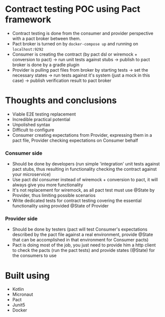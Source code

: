 # Contract testing POC using Pact framework

- Contract testing is done from the consumer and provider perspective with a pact broker between them.
- Pact broker is turned on by `docker-compose up` and running on `localhost:9292`
- Consumer is creating the contract (by pact dsl or wiremock + conversion to pact) -> run unit tests against stubs -> publish to pact broker is done by a gradle plugin
- Provider is pulling pact files from broker by starting tests -> set the necessary states -> run tests against it's system (just a mock in this case) -> publish verification result to pact broker

# Thoughts and conclusions
- Viable E2E testing replacement
- Incredible practical potential
- Unpolished syntax
- Difficult to configure
- Consumer creating expectations from Provider, expressing them in a pact file, Provider checking expectations on Consumer behalf     

### Consumer side
  - Should be done by developers (run simple 'integration' unit tests against pact stubs, thus resulting in functionality checking the contract against your microservice)
  - Use pact dsl consumer instead of wiremock + conversion to pact, it will always give you more functionality
  - It's not replacement for wiremock, as all pact test must use @State by Provider, thus limiting possible scenarios
  - Write dedicated tests for contract testing covering the essential functionality using provided @State of Provider

### Provider side
  - Should be done by testers (pact will test Consumer's expectations described by the pact file against a real environment, provide @State that can be accomplished in that environment for Consumer pacts)
  - Pact is doing most of the job, you just need to provide him a http client to check the pacts (run the pact tests) and provide states (@State) for the consumers to use




# Built using
- Kotlin
- Micronaut
- Pact
- Junit5
- Docker
